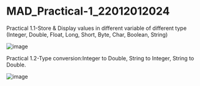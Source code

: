 # MAD_Practical-1_22012012024
Practical 1.1-Store & Display values in different variable of different type (Integer, Double, Float, Long, Short, Byte, Char, Boolean, String)

![image](https://github.com/AbhayHingrajiya/MAD_Practical-1_22012012024/assets/104710277/fe805d5b-a343-44d4-acd4-60ce1f361301)

Practical 1.2-Type conversion:Integer to Double, String to Integer, String to Double.

![image](https://github.com/AbhayHingrajiya/MAD_Practical-1_22012012024/assets/104710277/b6a1c963-ff88-4fcb-987a-a5b5a9d19a85)

